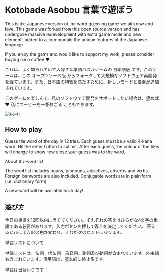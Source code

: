# Kotobade Asobou 言葉で遊ぼう

This is the Japanese version of the word guessing game we all know and love. This game was forked from this open source version and has undergone massive redevelopment with extra game mode and new elements added to accommodate the unique features of the Japanese language.

If you enjoy the game and would like to support my work, please consider buying me a coffee ♥️

これは、よく知られていて大好きな単語パズルゲームの 日本語版 です。このゲームは、この オープンソース版 からフォークして大規模なソフトウェア再開発を経ています。また、日本語の特徴を満たすために、新しいモードと要素が追加されています。

このゲームを楽しんで、私のソフトウェア開発をサポートしたい場合は、望めば ♥️ 私にコーヒーを一杯おごる こともできます。

[![ko-fi](https://ko-fi.com/img/githubbutton_sm.svg)](https://ko-fi.com/taximanli)

## How to play

Guess the word of the day in 12 tries. Each guess must be a valid 4-kana word. Hit the enter button to submit. After each guess, the colour of the tiles will change to show how close your guess was to the word.

About the word list

The word list includes nouns, pronouns, adjectives, adverbs and verbs. Foreign loanwords are also included. Conjugable words are in plain form (i.e. dictionary form).

A new word will be available each day!

## 遊び方

今日の単語を12回以内に当ててください。それぞれの答えはひらがな4文字の単語である必要があります。入力ボタンを押して答えを決定してください。 答えるたびに正方形の色が変わり、それが次のヒントになります。

単語リストについて

単語リストは、名詞、代名詞、形容詞、副詞及び動詞が含まれています。外来語も含まれています。活用語は、基本的に終止形です。

単語は日替わりです！